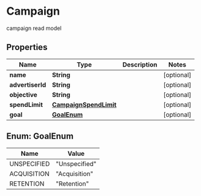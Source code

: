 

# Campaign

campaign read model

## Properties

| Name | Type | Description | Notes |
|------------ | ------------- | ------------- | -------------|
|**name** | **String** |  |  [optional] |
|**advertiserId** | **String** |  |  [optional] |
|**objective** | **String** |  |  [optional] |
|**spendLimit** | [**CampaignSpendLimit**](CampaignSpendLimit.md) |  |  [optional] |
|**goal** | [**GoalEnum**](#GoalEnum) |  |  [optional] |



## Enum: GoalEnum

| Name | Value |
|---- | -----|
| UNSPECIFIED | &quot;Unspecified&quot; |
| ACQUISITION | &quot;Acquisition&quot; |
| RETENTION | &quot;Retention&quot; |



